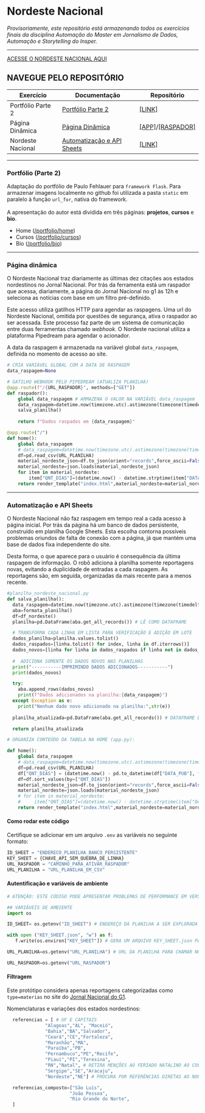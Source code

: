 # Nordeste Nacional
_Provisoriamente, este repositório está armazenando todos os exercícios finais da disciplina Automação do Master em Jornalismo de Dados, Automação e Storytelling do Insper._
<hr>

[ACESSE O NORDESTE NACIONAL AQUI](nordeste-nacional.onrender.com)

## **NAVEGUE PELO REPOSITÓRIO**
| **Exercício** | **Documentação** | **Repositório** |
------------|-------------- | --------- |
| Portfólio Parte 2 | [Portfólio Parte 2](https://github.com/cindydamasceno/nordestenacional/edit/main/README.md#p%C3%A1gina-din%C3%A2mica) | [[LINK]](https://github.com/cindydamasceno/nordestenacional/blob/main/app.py) |
| Página Dinâmica | [Página Dinâmica](https://github.com/cindydamasceno/nordestenacional/edit/main/README.md#p%C3%A1gina-din%C3%A2mica) | [[APP]](https://github.com/cindydamasceno/nordestenacional/blob/main/app.py)/[[RASPADOR]](https://github.com/cindydamasceno/nordestenacional/blob/main/nordeste_nacional.py) |
| Nordeste Nacional | [Automatização e API Sheets](https://github.com/cindydamasceno/nordestenacional/edit/main/README.md#p%C3%A1gina-din%C3%A2mica) | [[LINK]](https://github.com/cindydamasceno/nordestenacional/blob/main/planilha_nordeste_nacional.py) |

<hr>

### Portfólio (Parte 2)

Adaptação do portfólio de Paulo Fehlauer para `framework Flask`. Para armazenar imagens localmente no github foi utilizada a pasta `static` em paralelo à função `url_for`, nativa do framework. <br><br>
A apresentação do autor está dividida em três páginas: **projetos**, **cursos** e **bio**.
- Home ([/portfolio/home](https://nordeste-nacional.onrender.com/portfolio/home))
- Cursos ([/portfolio/cursos](https://nordeste-nacional.onrender.com/portfolio/cursos))
- Bio ([/portfolio/bio](https://nordeste-nacional.onrender.com/portfolio/bio))

<hr>
 
### Página dinâmica

O Nordeste Nacional traz diariamente as últimas dez citações aos estados nordestinos no Jornal Nacional. Por trás da ferramenta está um raspador que acessa, diariamente, a página do Jornal Nacional no g1 às 12h e seleciona as notícias com base em um filtro pré-definido. 

Este acesso utiliza gatilhos HTTP para agendar as raspagens. Uma url do Nordeste Nacional, omitida por questões de segurança, ativa o raspador ao ser acessada. Este processo faz parte de um sistema de comunicação entre duas ferramentas chamado _webhook_. O Nordeste nacional utiliza a plataforma Pipedream para agendar o acionador. 

A data da raspagem é armazenada na variável global `data_raspagem`, definida no momento de acesso ao site. 

```Python
# CRIA VARIÁVEL GLOBAL COM A DATA DE RASPAGEM
data_raspagem=None

# GATILHO WEBHOOK PELO PIPEDREAM (ATUALIZA PLANILHA)
@app.route(f"/{URL_RASPADOR}", methods=["GET"])
def raspador():
    global data_raspagem # ARMAZENA O VALOR NA VARIÁVEL data_raspagem 
    data_raspagem=datetime.now(timezone.utc).astimezone(timezone(timedelta(hours=-3))).strftime('%d/%m/%Y às %Hh%M')
    salva_planilha()
    
    return f"Dados raspados em {data_raspagem}"

@app.route("/")
def home():
    global data_raspagem
    # data_raspagem=datetime.now(timezone.utc).astimezone(timezone(timedelta(hours=-3))).strftime('%d/%m/%Y às %Hh%M')
    df=pd.read_csv(URL_PLANILHA)
    material_nordeste_json=df.to_json(orient="records",force_ascii=False,indent=4)
    material_nordeste=json.loads(material_nordeste_json)
    for item in material_nordeste:
        item["QNT_DIAS"]=(datetime.now() - datetime.strptime(item["DATA_PUB"], '%d/%m/%Y')).days
    return render_template("index.html",material_nordeste=material_nordeste,data_raspagem=data_raspagem)
```


<hr>

### Automatização e API Sheets

O Nordeste Nacional não faz raspagem em tempo real a cada acesso à página inicial. Por trás da página há um banco de dados persistente, construído em planilha Google Sheets. Esta escolha contorna possíveis problemas oriundos de falta de conexão com a página, já que mantém uma base de dados fixa independente do site. 

Desta forma, o que aparece para o usuário é consequência da última raspagem de informação. O robô adiciona à planilha somente reportagens novas, evitando a duplicidade de entradas a cada raspagem. As reportagens são, em seguida, organizadas da mais recente para a menos recente. 

```Python
#planilha_nordeste_nacional.py
def salva_planilha():
  data_raspagem=datetime.now(timezone.utc).astimezone(timezone(timedelta(hours=-3))).strftime('%d/%m/%Y às %Hh%M')
  aba=formata_planilha()
  df=df_nordeste()
  planilha=pd.DataFrame(aba.get_all_records()) # LÊ COMO DATAFRAME

  # TRANSFORMA CADA LINHA EM LISTA PARA VERIFICAÇÃO E ADIÇÃO EM LOTE
  dados_planilha=planilha.values.tolist()
  dados_raspados=[linha.tolist() for index, linha in df.iterrows()]
  dados_novos=[linha for linha in dados_raspados if linha not in dados_planilha]
  
  #  ADICIONA SOMENTE OS DADOS NOVOS NAS PLANILHAS
  print("-----------IMPRIMINDO DADOS ADICIONADOS-----------")
  print(dados_novos)

  try:
    aba.append_rows(dados_novos)
    print(f"Dados adicionados na planilha:{data_raspagem}")
  except Exception as e:
    print("Nenhum dado novo adicionado na planilha:",str(e))
  
  planilha_atualizada=pd.DataFrame(aba.get_all_records()) # DATAFRAME DA VERSÃO NOVA

  return planilha_atualizada

# ORGANIZA CONTEÚDO DA TABELA NA HOME (app.py):

def home():
    global data_raspagem
    # data_raspagem=datetime.now(timezone.utc).astimezone(timezone(timedelta(hours=-3))).strftime('%d/%m/%Y às %Hh%M')
    df=pd.read_csv(URL_PLANILHA)
    df["QNT_DIAS"] = (datetime.now() - pd.to_datetime(df["DATA_PUB"], format='%d/%m/%Y')).dt.days
    df=df.sort_values(by=["QNT_DIAS"])
    material_nordeste_json=df.to_json(orient="records",force_ascii=False,indent=4)
    material_nordeste=json.loads(material_nordeste_json)
    # for item in material_nordeste:
    #     item["QNT_DIAS"]=(datetime.now() - datetime.strptime(item["DATA_PUB"], '%d/%m/%Y')).days
    return render_template("index.html",material_nordeste=material_nordeste,data_raspagem=data_raspagem)

```

#### Como rodar este código

Certifique se adicionar em um arquivo `.env` as variáveis no seguinte formato:

```Python
ID_SHEET = "ENDERECO_PLANILHA_BANCO_PERSISTENTE"
KEY_SHEET = {CHAVE_API_SEM_QUEBRA_DE_LINHA}
URL_RASPADOR = "CAMINHO_PARA_ATIVAR_RASPADOR"
URL_PLANILHA = "URL_PLANILHA_EM_CSV"

```


#### Autentificação e variáveis de ambiente

```Python
# ATENÇÃO: ESTE CÓDIGO PODE APRESENTAR PROBLEMAS DE PERFORMANCE EM VERSÕES DO PYTHON SUPERIORES A 3.11.7

## VARIÁVEIS DE AMBIENTE
import os

ID_SHEET= os.getenv("ID_SHEET") # ENDEREÇO DA PLANILHA A SER EXPLORADA COMO BANCO PERSISTENTE

with open ("KEY_SHEET.json", "w") as f:
   f.write(os.environ["KEY_SHEET"]) # GERA UM ARQUIVO KEY_SHEET.json PARA SER ACHAMADO NO CÓDIGO

URL_PLANILHA=os.getenv("URL_PLANILHA") # URL DA PLANILHA PARA CHAMAR NO FRONT-END

URL_RASPADOR=os.getenv("URL_RASPADOR")

```

#### Filtragem 
Este protótipo considera apenas reportagens categorizadas como `type=materias` no site do [Jornal Nacional do G1](http://g1.globo.com/jornal-nacional/). 

Nomenclaturas e variações dos estados nordestinos: 
```Python
  referencias = [ # UF E CAPITAIS
              "Alagoas","AL", "Maceió",
              "Bahia","BA","Salvador",
              "Ceará","CE","Fortaleza",
              "Maranhão","MA",
              "Paraíba","PB",
              "Pernambuco","PE","Recife",
              "Piauí","PI","Teresina",
              "RN","Natal", # RETIRA MENÇÕES AO FERIADO NATALINO AO COLOCAR NATAL EM MAIÚSCULO
              "Sergipe","SE","Aracaju",
              "Nordeste","NE"] # PROCURA POR REFERÊNCIAS DIRETAS AO NORDESTE, TAMBÉM

  referencias_composto=["São Luís",
                       "João Pessoa",
                       "Rio Grande do Norte",
  ]

```
